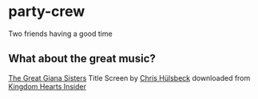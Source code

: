 # party-crew
Two friends having a good time

## What about the great music?
[The Great Giana Sisters](https://en.wikipedia.org/wiki/The_Great_Giana_Sisters) Title Screen by [Chris Hülsbeck](https://en.wikipedia.org/wiki/Chris_Huelsbeck) downloaded from [Kingdom Hearts Insider](https://downloads.khinsider.com/game-soundtracks/album/great-giana-sisters-the-commodore-64)


